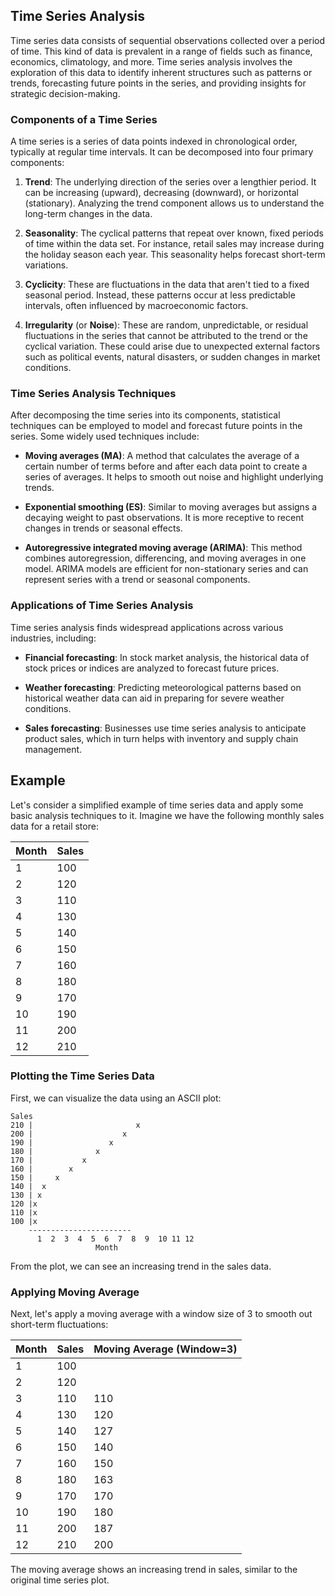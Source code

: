 ## Time Series Analysis

Time series data consists of sequential observations collected over a period of time. This kind of data is prevalent in a range of fields such as finance, economics, climatology, and more. Time series analysis involves the exploration of this data to identify inherent structures such as patterns or trends, forecasting future points in the series, and providing insights for strategic decision-making.

### Components of a Time Series

A time series is a series of data points indexed in chronological order, typically at regular time intervals. It can be decomposed into four primary components:

1. **Trend**: The underlying direction of the series over a lengthier period. It can be increasing (upward), decreasing (downward), or horizontal (stationary). Analyzing the trend component allows us to understand the long-term changes in the data.

2. **Seasonality**: The cyclical patterns that repeat over known, fixed periods of time within the data set. For instance, retail sales may increase during the holiday season each year. This seasonality helps forecast short-term variations.

3. **Cyclicity**: These are fluctuations in the data that aren't tied to a fixed seasonal period. Instead, these patterns occur at less predictable intervals, often influenced by macroeconomic factors.

4. **Irregularity** (or **Noise**): These are random, unpredictable, or residual fluctuations in the series that cannot be attributed to the trend or the cyclical variation. These could arise due to unexpected external factors such as political events, natural disasters, or sudden changes in market conditions.

### Time Series Analysis Techniques

After decomposing the time series into its components, statistical techniques can be employed to model and forecast future points in the series. Some widely used techniques include:

- **Moving averages (MA)**: A method that calculates the average of a certain number of terms before and after each data point to create a series of averages. It helps to smooth out noise and highlight underlying trends.

- **Exponential smoothing (ES)**: Similar to moving averages but assigns a decaying weight to past observations. It is more receptive to recent changes in trends or seasonal effects.

- **Autoregressive integrated moving average (ARIMA)**: This method combines autoregression, differencing, and moving averages in one model. ARIMA models are efficient for non-stationary series and can represent series with a trend or seasonal components.

### Applications of Time Series Analysis

Time series analysis finds widespread applications across various industries, including:

- **Financial forecasting**: In stock market analysis, the historical data of stock prices or indices are analyzed to forecast future prices.

- **Weather forecasting**: Predicting meteorological patterns based on historical weather data can aid in preparing for severe weather conditions.

- **Sales forecasting**: Businesses use time series analysis to anticipate product sales, which in turn helps with inventory and supply chain management.

## Example

Let's consider a simplified example of time series data and apply some basic analysis techniques to it. Imagine we have the following monthly sales data for a retail store:

| Month | Sales |
| ----- | ----- |
| 1     |  100 |
| 2     |  120 |
| 3     |  110 |
| 4     |  130 |
| 5     |  140 |
| 6     |  150 |
| 7     |  160 |
| 8     |  180 |
| 9     |  170 |
| 10    |  190 |
| 11    |  200 |
| 12    |  210 |

### Plotting the Time Series Data

First, we can visualize the data using an ASCII plot:

```
Sales
210 |                       x
200 |                    x
190 |                 x
180 |              x
170 |           x
160 |        x
150 |     x
140 |  x
130 | x
120 |x
110 |x
100 |x
    -----------------------
      1  2  3  4  5  6  7  8  9  10 11 12
                   Month
```

From the plot, we can see an increasing trend in the sales data.

### Applying Moving Average

Next, let's apply a moving average with a window size of 3 to smooth out short-term fluctuations:

| Month | Sales | Moving Average (Window=3) |
| ----- | ----- | ------------------------- |
| 1     |  100  |         |
| 2     |  120  |         |
| 3     |  110  |     110 |
| 4     |  130  |     120 |
| 5     |  140  |     127 |
| 6     |  150  |     140 |
| 7     |  160  |     150 |
| 8     |  180  |     163 |
| 9     |  170  |     170 |
| 10    |  190  |     180 |
| 11    |  200  |     187 |
| 12    |  210  |     200 |

The moving average shows an increasing trend in sales, similar to the original time series plot.
